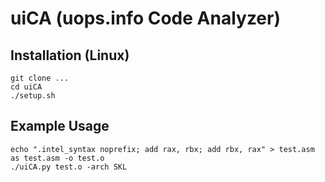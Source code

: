 # uiCA (uops.info Code Analyzer)

## Installation (Linux)

    git clone ...
    cd uiCA
    ./setup.sh


## Example Usage

	echo ".intel_syntax noprefix; add rax, rbx; add rbx, rax" > test.asm
    as test.asm -o test.o
    ./uiCA.py test.o -arch SKL
